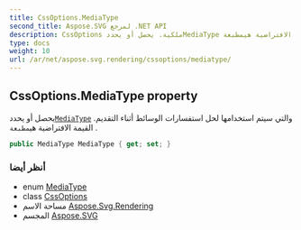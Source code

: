 ```yaml
---
title: CssOptions.MediaType
second_title: Aspose.SVG لمرجع .NET API
description: CssOptions ملكية. يحصل أو يحددMediaType والتي سيتم استخدامها لحل استفسارات الوسائط أثناء التقديم. القيمة الافتراضية هيمطبعة .
type: docs
weight: 10
url: /ar/net/aspose.svg.rendering/cssoptions/mediatype/
---
```

## CssOptions.MediaType property

يحصل أو يحدد[`MediaType`](../../mediatype/) والتي سيتم استخدامها لحل استفسارات الوسائط أثناء التقديم. القيمة الافتراضية هي`مطبعة` .

```csharp
public MediaType MediaType { get; set; }
```

### أنظر أيضا

* enum [MediaType](../../mediatype/)
* class [CssOptions](../)
* مساحة الاسم [Aspose.Svg.Rendering](../../cssoptions/)
* المجسم [Aspose.SVG](../../../)



